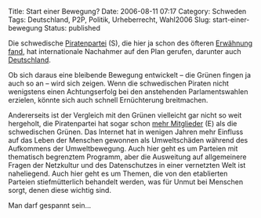 Title: Start einer Bewegung?
Date: 2006-08-11 07:17
Category: Schweden
Tags: Deutschland, P2P, Politik, Urheberrecht, Wahl2006
Slug: start-einer-bewegung
Status: published

Die schwedische [Piratenpartei](http://www.piratpartiet.se) (S), die
hier ja schon des öfteren [Erwähnung fand](http://www.fiket.de/tag/p2p),
hat internationale Nachahmer auf den Plan gerufen, darunter auch
[Deutschland](http://piratenpartei.de/).

Ob sich daraus eine bleibende Bewegung entwickelt – die Grünen fingen ja
auch so an – wird sich zeigen. Wenn die schwedischen Piraten nicht
wenigstens einen Achtungserfolg bei den anstehenden Parlamentswahlen
erzielen, könnte sich auch schnell Ernüchterung breitmachen.

Andererseits ist der Vergleich mit den Grünen vielleicht gar nicht so
weit hergeholt, die Piratenpartei hat sogar schon [mehr
Mitglieder](http://www.thelocal.se/article.php?ID=4542&date=20060808)
(E) als die schwedischen Grünen. Das Internet hat in wenigen Jahren mehr
Einfluss auf das Leben der Menschen gewonnen als Umweltschäden während
des Aufkommens der Umweltbewegung. Auch hier geht es um Parteien mit
thematisch begrenztem Programm, aber die Ausweitung auf allgemeinere
Fragen der Netzkultur und des Datenschutzes in einer vernetzten Welt ist
naheliegend. Auch hier geht es um Themen, die von den etablierten
Parteien stiefmütterlich behandelt werden, was für Unmut bei Menschen
sorgt, denen diese wichtig sind.

Man darf gespannt sein…

